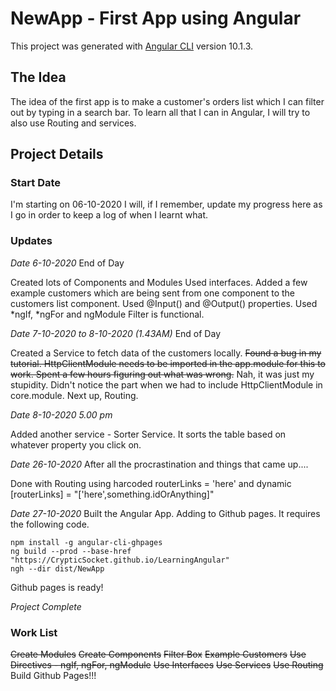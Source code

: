 # NewApp - First App using Angular

This project was generated with [Angular CLI](https://github.com/angular/angular-cli) version 10.1.3.

## The Idea

The idea of the first app is to make a customer's orders list which I can filter out by typing in a search bar.
To learn all that I can in Angular, I will try to also use Routing and services.

## Project Details

### Start Date
I'm starting on 06-10-2020
I will, if I remember, update my progress here as I go in order to keep a log of when I learnt what.

### Updates

<em>Date 6-10-2020</em>
End of Day

Created lots of Components and Modules
Used interfaces.
Added a few example customers which are being sent from one component to the customers list component.
Used @Input() and @Output() properties.
Used *ngIf, *ngFor and ngModule
Filter is functional.

<em>Date 7-10-2020 to 8-10-2020 (1.43AM)</em>
End of Day

Created a Service to fetch data of the customers locally.
~~Found a bug in my tutorial.
HttpClientModule needs to be imported in the app.module for this to work.
Spent a few hours figuring out what was wrong.~~
Nah, it was just my stupidity. Didn't notice the part when we had to include HttpClientModule in core.module.
Next up, Routing.

<em>Date 8-10-2020</em>
<em>5.00 pm</em>

Added another service - Sorter Service.
It sorts the table based on whatever property you click on.

<em>Date 26-10-2020</em>
After all the procrastination and things that came up....

Done with Routing using harcoded routerLinks = 'here' and dynamic \[routerLinks] = "\['here',something.idOrAnything]"

<em>Date 27-10-2020</em>
Built the Angular App.
Adding to Github pages.
It requires the following code.

```
npm install -g angular-cli-ghpages
ng build --prod --base-href "https://CrypticSocket.github.io/LearningAngular"
ngh --dir dist/NewApp
```

Github pages is ready!

<em>Project Complete</em>

### Work List
~~Create Modules~~
~~Create Components~~
~~Filter Box~~
~~Example Customers~~
~~Use Directives - ngIf, ngFor, ngModule~~
~~Use Interfaces~~
~~Use Services~~
~~Use Routing~~
Build
Github Pages!!!